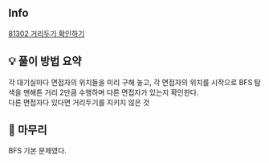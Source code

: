 ## Info
[81302 거리두기 확인하기](https://school.programmers.co.kr/learn/courses/30/lessons/81302)

## 💡 풀이 방법 요약
각 대기실마다 면접자의 위치들을 미리 구해 놓고, 각 면접자의 위치를 시작으로 BFS 탐색을 맨해튼 거리 2만큼 수행하며 다른 면접자가 있는지 확인한다.  
다른 면접자다 있다면 거리두기를 지키지 않은 것


## 🙂 마무리
BFS 기본 문제였다.
